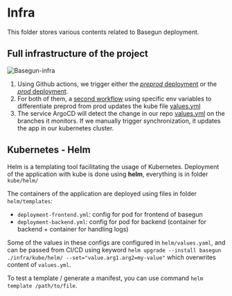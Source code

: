 # Infra

This folder stores various contents related to Basegun deployment.

## Full infrastructure of the project
![Basegun-infra](https://github.com/datalab-mi/Basegun/assets/24997639/49dcee11-bc2d-49a3-a1ac-891172a57b9a)

1. Using Github actions, we trigger either the [*preprod* deployment](../.github/workflows/preprod.yml) or the [*prod* deployment](../.github/workflows/release.yml).
2. For both of them, a [second workflow](../.github/workflows/deploy.yml) using specific env variables to differentiate preprod from prod updates the kube file [values.yml](./kube/helm/values.yml)
3. The service ArgoCD will detect the change in our repo [values.yml](./kube/helm/values.yml) on the branches it monitors. If we manually trigger synchronization, it updates the app in our kubernetes cluster.


## Kubernetes - Helm
Helm is a templating tool facilitating the usage of Kubernetes. Deployment of the application with kube is done using **helm**, everything is in folder `kube/helm/`

The containers of the application are deployed using files in folder `helm/templates`:
- `deployment-frontend.yml`: config for pod for frontend of basegun
- `deployment-backend.yml`: config for pod for backend (container for backend + container for handling logs)

Some of the values in these configs are configured in `helm/values.yaml`, and can be passed from CI/CD using keyword `helm upgrade --install basegun ./infra/kube/helm/ --set="value.arg1.arg2=my-value"` which overwrites content of `values.yml`.

To test a template / generate a manifest, you can use command `helm template /path/to/file`.